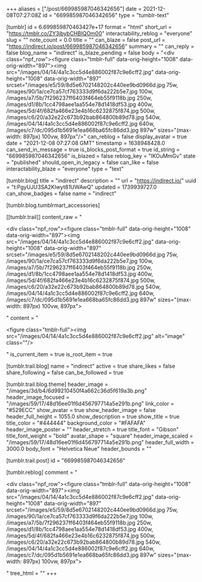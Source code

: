+++
aliases = ["/post/669985987046342656"]
date = 2021-12-08T07:27:08Z
id = "669985987046342656"
type = "tumblr-text"

[tumblr]
id = 6.699859870463427e+17
format = "html"
short_url = "https://tmblr.co/ZY3jbybCHBIQOm00"
interactability_reblog = "everyone"
slug = ""
note_count = 0.0
title = ""
can_blaze = false
post_url = "https://indirect.io/post/669985987046342656"
summary = ""
can_reply = false
blog_name = "indirect"
is_blaze_pending = false
body = "<div class=\"npf_row\"><figure class=\"tmblr-full\" data-orig-height=\"1008\" data-orig-width=\"897\"><img src=\"/images/04/14/4a1c3cc5d4e886002f87c9e6cff2.jpg\" data-orig-height=\"1008\" data-orig-width=\"897\" srcset=\"/images/e5/59/8d5e6702148202c440ee9bd0966d.jpg 75w, /images/90/1a/ce7ca57cf763333d9f6da222b5e7.jpg 100w, /images/a7/5b/7f296237ff6403f464eb55f9118b.jpg 250w, /images/d1/8b/1cc4798aee1aa554e78d1418df53.jpg 400w, /images/5d/4f/682fa466e23e4b16c6232875f874.jpg 500w, /images/c6/20/a32e22c673b92bab864800b89d78.jpg 540w, /images/04/14/4a1c3cc5d4e886002f87c9e6cff2.jpg 640w, /images/c7/dc/095d1b5691e1ea668ba65fc86dd3.jpg 897w\" sizes=\"(max-width: 897px) 100vw, 897px\"/></figure></div>"
can_reblog = false
display_avatar = true
date = "2021-12-08 07:27:08 GMT"
timestamp = 1638948428.0
can_send_in_message = true
is_blocks_post_format = true
id_string = "669985987046342656"
is_blazed = false
reblog_key = "IKOuMmGv"
state = "published"
should_open_in_legacy = false
can_like = false
interactability_blaze = "everyone"
type = "text"

[tumblr.blog]
title = "indirect"
description = ""
url = "https://indirect.io/"
uuid = "t:PgyUJU3SA2Klwyt81UWAwQ"
updated = 1739939727.0
can_show_badges = false
name = "indirect"

[tumblr.blog.tumblrmart_accessories]

[[tumblr.trail]]
content_raw = "<p><div class=\"npf_row\"><figure class=\"tmblr-full\" data-orig-height=\"1008\" data-orig-width=\"897\"><img src=\"/images/04/14/4a1c3cc5d4e886002f87c9e6cff2.jpg\" data-orig-height=\"1008\" data-orig-width=\"897\" srcset=\"/images/e5/59/8d5e6702148202c440ee9bd0966d.jpg 75w, /images/90/1a/ce7ca57cf763333d9f6da222b5e7.jpg 100w, /images/a7/5b/7f296237ff6403f464eb55f9118b.jpg 250w, /images/d1/8b/1cc4798aee1aa554e78d1418df53.jpg 400w, /images/5d/4f/682fa466e23e4b16c6232875f874.jpg 500w, /images/c6/20/a32e22c673b92bab864800b89d78.jpg 540w, /images/04/14/4a1c3cc5d4e886002f87c9e6cff2.jpg 640w, /images/c7/dc/095d1b5691e1ea668ba65fc86dd3.jpg 897w\" sizes=\"(max-width: 897px) 100vw, 897px\"></figure></div></p>"
content = "<p><figure class=\"tmblr-full\"><img src=\"/images/04/14/4a1c3cc5d4e886002f87c9e6cff2.jpg\" alt=\"image\" class=\"\"/></figure></p>"
is_current_item = true
is_root_item = true

[tumblr.trail.blog]
name = "indirect"
active = true
share_likes = false
share_following = false
can_be_followed = true

[tumblr.trail.blog.theme]
header_image = "/images/3d/b4/6d99210450f4a662c36d5f619a3b.png"
header_image_focused = "/images/59/17/48d16ee01f6d456797714a5e291b.png"
link_color = "#529ECC"
show_avatar = true
show_header_image = false
header_full_height = 1055.0
show_description = true
show_title = true
title_color = "#444444"
background_color = "#FAFAFA"
header_image_poster = ""
header_stretch = true
title_font = "Gibson"
title_font_weight = "bold"
avatar_shape = "square"
header_image_scaled = "/images/59/17/48d16ee01f6d456797714a5e291b.png"
header_full_width = 3000.0
body_font = "Helvetica Neue"
header_bounds = ""

[tumblr.trail.post]
id = "669985987046342656"

[tumblr.reblog]
comment = "<p><div class=\"npf_row\"><figure class=\"tmblr-full\" data-orig-height=\"1008\" data-orig-width=\"897\"><img src=\"/images/04/14/4a1c3cc5d4e886002f87c9e6cff2.jpg\" data-orig-height=\"1008\" data-orig-width=\"897\" srcset=\"/images/e5/59/8d5e6702148202c440ee9bd0966d.jpg 75w, /images/90/1a/ce7ca57cf763333d9f6da222b5e7.jpg 100w, /images/a7/5b/7f296237ff6403f464eb55f9118b.jpg 250w, /images/d1/8b/1cc4798aee1aa554e78d1418df53.jpg 400w, /images/5d/4f/682fa466e23e4b16c6232875f874.jpg 500w, /images/c6/20/a32e22c673b92bab864800b89d78.jpg 540w, /images/04/14/4a1c3cc5d4e886002f87c9e6cff2.jpg 640w, /images/c7/dc/095d1b5691e1ea668ba65fc86dd3.jpg 897w\" sizes=\"(max-width: 897px) 100vw, 897px\"></figure></div></p>"
tree_html = ""
+++
